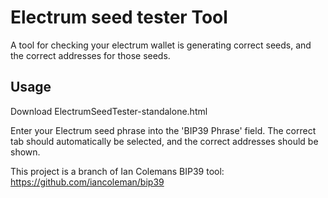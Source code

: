 # Electrum seed tester Tool

A tool for checking your electrum wallet is generating correct seeds, and the correct addresses for those seeds.



## Usage

Download ElectrumSeedTester-standalone.html

Enter your Electrum seed phrase into the 'BIP39 Phrase' field. The correct tab should automatically be selected, and the correct addresses should be shown.


This project is a branch of Ian Colemans BIP39 tool:
https://github.com/iancoleman/bip39
